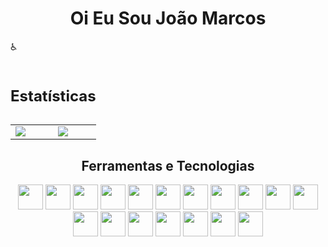 <h1 align="center">Oi Eu Sou João Marcos</h1> ♿ 

<table>
    <caption> <h2 align="center"> Estatísticas </h2> </caption>
  <tr>
    <td>
      <picture>
        <source
          srcset="https://github-readme-stats.vercel.app/api?username=JM7087&show_icons=true&theme=tokyonight"
          media="(prefers-color-scheme: dark)"
        />
        <source
          srcset="https://github-readme-stats.vercel.app/api?username=JM7087&show_icons=true"
          media="(prefers-color-scheme: light), (prefers-color-scheme: no-preference)"
        />
        <img src="https://github-readme-stats.vercel.app/api?username=JM7087&show_icons=true" />
      </picture>
    </td>
    <td>
     <img  src="https://github-readme-stats.vercel.app/api/top-langs/?username=JM7087&layout=compact&langs_count=10&custom_title=Linguagens%20Mais%20Usadas&hide_progress=false&theme=tokyonight"/>
    </td>
  </tr>
</table>

<h2 align="center">Ferramentas e Tecnologias</h2>

<div align="center">
  
<img loading="lazy" src="https://cdn.jsdelivr.net/gh/devicons/devicon/icons/php/php-original.svg" width="40" height="40"/>
<img loading="lazy" src="https://cdn.jsdelivr.net/gh/devicons/devicon/icons/html5/html5-original-wordmark.svg" width="40" height="40"/>
<img loading="lazy" src="https://cdn.jsdelivr.net/gh/devicons/devicon/icons/css3/css3-original-wordmark.svg" width="40" height="40"/>
<img loading="lazy" src="https://cdn.jsdelivr.net/gh/devicons/devicon/icons/javascript/javascript-original.svg" width="40" height="40"/>
<img loading="lazy" src="https://cdn.jsdelivr.net/gh/devicons/devicon@latest/icons/laravel/laravel-original-wordmark.svg" width="40" height="40"/>
<img loading="lazy" src="https://cdn.jsdelivr.net/gh/devicons/devicon/icons/vuejs/vuejs-original-wordmark.svg" width="40" height="40"/>
<img loading="lazy" src="https://cdn.jsdelivr.net/gh/devicons/devicon/icons/docker/docker-original-wordmark.svg" width="40" height="40"/>
<img loading="lazy" src="https://cdn.jsdelivr.net/gh/devicons/devicon/icons/git/git-original.svg" width="40" height="40"/>
<img loading="lazy" src="https://cdn.jsdelivr.net/gh/devicons/devicon/icons/mysql/mysql-original-wordmark.svg" width="40" height="40"/>
<img loading="lazy" src="https://cdn.jsdelivr.net/gh/devicons/devicon/icons/composer/composer-original.svg" width="40" height="40"/>
<img loading="lazy" src="https://cdn.jsdelivr.net/gh/devicons/devicon/icons/postgresql/postgresql-original-wordmark.svg" width="40" height="40"/>
<img loading="lazy" src="https://cdn.jsdelivr.net/gh/devicons/devicon/icons/android/android-original.svg" width="40" height="40"/>
<img loading="lazy" src="https://cdn.jsdelivr.net/gh/devicons/devicon/icons/java/java-original-wordmark.svg" width="40" height="40"/>
<img loading="lazy" src="https://cdn.jsdelivr.net/gh/devicons/devicon/icons/csharp/csharp-original.svg" width="40" height="40"/>
<img loading="lazy" src="https://cdn.jsdelivr.net/gh/devicons/devicon/icons/vscode/vscode-original-wordmark.svg" width="40" height="40"/>
<img loading="lazy" src="https://cdn.jsdelivr.net/gh/devicons/devicon/icons/nodejs/nodejs-original-wordmark.svg" width="40" height="40"/>
<img loading="lazy" src="https://cdn.jsdelivr.net/gh/devicons/devicon/icons/bootstrap/bootstrap-original-wordmark.svg" width="40" height="40"/>
<img loading="lazy" src="https://cdn.jsdelivr.net/gh/devicons/devicon/icons/python/python-original-wordmark.svg" width="40" height="40"/>

</div>
